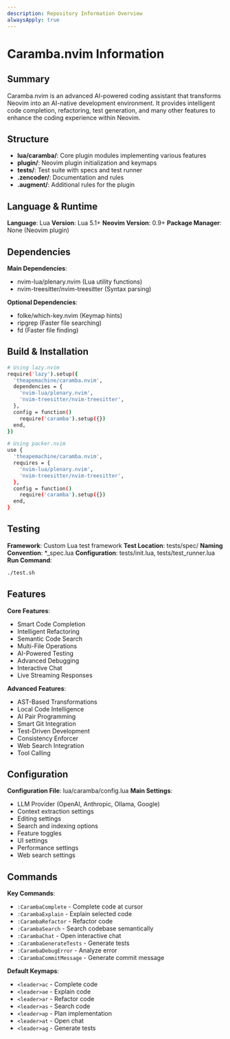 ```yaml
---
description: Repository Information Overview
alwaysApply: true
---
```


# Caramba.nvim Information

## Summary
Caramba.nvim is an advanced AI-powered coding assistant that transforms Neovim into an AI-native development environment. It provides intelligent code completion, refactoring, test generation, and many other features to enhance the coding experience within Neovim.

## Structure
- **lua/caramba/**: Core plugin modules implementing various features
- **plugin/**: Neovim plugin initialization and keymaps
- **tests/**: Test suite with specs and test runner
- **.zencoder/**: Documentation and rules
- **.augment/**: Additional rules for the plugin

## Language & Runtime
**Language**: Lua
**Version**: Lua 5.1+
**Neovim Version**: 0.9+
**Package Manager**: None (Neovim plugin)

## Dependencies
**Main Dependencies**:
- nvim-lua/plenary.nvim (Lua utility functions)
- nvim-treesitter/nvim-treesitter (Syntax parsing)

**Optional Dependencies**:
- folke/which-key.nvim (Keymap hints)
- ripgrep (Faster file searching)
- fd (Faster file finding)

## Build & Installation
```bash
# Using lazy.nvim
require('lazy').setup({
  'theapemachine/caramba.nvim',
  dependencies = {
    'nvim-lua/plenary.nvim',
    'nvim-treesitter/nvim-treesitter',
  },
  config = function()
    require('caramba').setup({})
  end,
})

# Using packer.nvim
use {
  'theapemachine/caramba.nvim',
  requires = {
    'nvim-lua/plenary.nvim',
    'nvim-treesitter/nvim-treesitter',
  },
  config = function()
    require('caramba').setup({})
  end,
}
```

## Testing
**Framework**: Custom Lua test framework
**Test Location**: tests/spec/
**Naming Convention**: *_spec.lua
**Configuration**: tests/init.lua, tests/test_runner.lua
**Run Command**:
```bash
./test.sh
```

## Features
**Core Features**:
- Smart Code Completion
- Intelligent Refactoring
- Semantic Code Search
- Multi-File Operations
- AI-Powered Testing
- Advanced Debugging
- Interactive Chat
- Live Streaming Responses

**Advanced Features**:
- AST-Based Transformations
- Local Code Intelligence
- AI Pair Programming
- Smart Git Integration
- Test-Driven Development
- Consistency Enforcer
- Web Search Integration
- Tool Calling

## Configuration
**Configuration File**: lua/caramba/config.lua
**Main Settings**:
- LLM Provider (OpenAI, Anthropic, Ollama, Google)
- Context extraction settings
- Editing settings
- Search and indexing options
- Feature toggles
- UI settings
- Performance settings
- Web search settings

## Commands
**Key Commands**:
- `:CarambaComplete` - Complete code at cursor
- `:CarambaExplain` - Explain selected code
- `:CarambaRefactor` - Refactor code
- `:CarambaSearch` - Search codebase semantically
- `:CarambaChat` - Open interactive chat
- `:CarambaGenerateTests` - Generate tests
- `:CarambaDebugError` - Analyze error
- `:CarambaCommitMessage` - Generate commit message

**Default Keymaps**:
- `<leader>ac` - Complete code
- `<leader>ae` - Explain code
- `<leader>ar` - Refactor code
- `<leader>as` - Search code
- `<leader>ap` - Plan implementation
- `<leader>at` - Open chat
- `<leader>ag` - Generate tests
